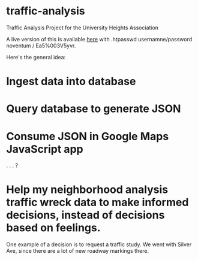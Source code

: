 # traffic-analysis
Traffic Analysis Project for the University Heights Association

A live version of this is available [here](http://52.39.134.145/university-heights-association/heatmap.html) with .htpasswd usernamne/password noventum / Ea5%003V5yvr. 

Here's the general idea:
# Ingest data into database
# Query database to generate JSON
# Consume JSON in Google Maps JavaScript app
.
.
. ? 
# Help my neighborhood analysis traffic wreck data to make informed decisions, instead of decisions based on feelings.

One example of a decision is to request a traffic study. We went with Silver Ave, since there are a lot of new roadway markings there. 
